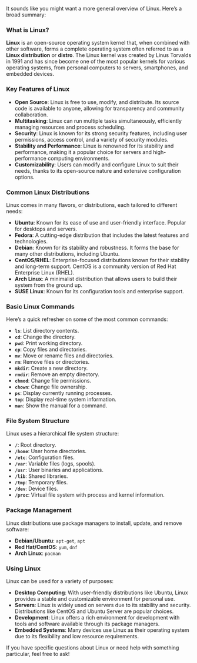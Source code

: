 It sounds like you might want a more general overview of Linux. Here’s a broad summary:

### **What is Linux?**

**Linux** is an open-source operating system kernel that, when combined with other software, forms a complete operating system often referred to as a **Linux distribution** or **distro**. The Linux kernel was created by Linus Torvalds in 1991 and has since become one of the most popular kernels for various operating systems, from personal computers to servers, smartphones, and embedded devices.

### **Key Features of Linux**

- **Open Source**: Linux is free to use, modify, and distribute. Its source code is available to anyone, allowing for transparency and community collaboration.
- **Multitasking**: Linux can run multiple tasks simultaneously, efficiently managing resources and process scheduling.
- **Security**: Linux is known for its strong security features, including user permissions, access control, and a variety of security modules.
- **Stability and Performance**: Linux is renowned for its stability and performance, making it a popular choice for servers and high-performance computing environments.
- **Customizability**: Users can modify and configure Linux to suit their needs, thanks to its open-source nature and extensive configuration options.

### **Common Linux Distributions**

Linux comes in many flavors, or distributions, each tailored to different needs:

- **Ubuntu**: Known for its ease of use and user-friendly interface. Popular for desktops and servers.
- **Fedora**: A cutting-edge distribution that includes the latest features and technologies.
- **Debian**: Known for its stability and robustness. It forms the base for many other distributions, including Ubuntu.
- **CentOS/RHEL**: Enterprise-focused distributions known for their stability and long-term support. CentOS is a community version of Red Hat Enterprise Linux (RHEL).
- **Arch Linux**: A minimalist distribution that allows users to build their system from the ground up.
- **SUSE Linux**: Known for its configuration tools and enterprise support.

### **Basic Linux Commands**

Here’s a quick refresher on some of the most common commands:

- **`ls`**: List directory contents.
- **`cd`**: Change the directory.
- **`pwd`**: Print working directory.
- **`cp`**: Copy files and directories.
- **`mv`**: Move or rename files and directories.
- **`rm`**: Remove files or directories.
- **`mkdir`**: Create a new directory.
- **`rmdir`**: Remove an empty directory.
- **`chmod`**: Change file permissions.
- **`chown`**: Change file ownership.
- **`ps`**: Display currently running processes.
- **`top`**: Display real-time system information.
- **`man`**: Show the manual for a command.

### **File System Structure**

Linux uses a hierarchical file system structure:

- **`/`**: Root directory.
- **`/home`**: User home directories.
- **`/etc`**: Configuration files.
- **`/var`**: Variable files (logs, spools).
- **`/usr`**: User binaries and applications.
- **`/lib`**: Shared libraries.
- **`/tmp`**: Temporary files.
- **`/dev`**: Device files.
- **`/proc`**: Virtual file system with process and kernel information.

### **Package Management**

Linux distributions use package managers to install, update, and remove software:

- **Debian/Ubuntu**: `apt-get`, `apt`
- **Red Hat/CentOS**: `yum`, `dnf`
- **Arch Linux**: `pacman`

### **Using Linux**

Linux can be used for a variety of purposes:

- **Desktop Computing**: With user-friendly distributions like Ubuntu, Linux provides a stable and customizable environment for personal use.
- **Servers**: Linux is widely used on servers due to its stability and security. Distributions like CentOS and Ubuntu Server are popular choices.
- **Development**: Linux offers a rich environment for development with tools and software available through its package managers.
- **Embedded Systems**: Many devices use Linux as their operating system due to its flexibility and low resource requirements.

If you have specific questions about Linux or need help with something particular, feel free to ask!
